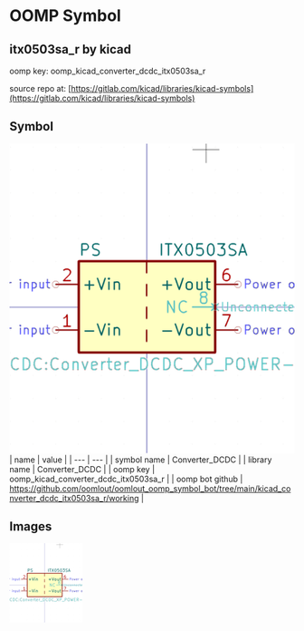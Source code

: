 # OOMP Symbol  
## itx0503sa_r  by kicad  
  
oomp key: oomp_kicad_converter_dcdc_itx0503sa_r  
  
source repo at: [https://gitlab.com/kicad/libraries/kicad-symbols](https://gitlab.com/kicad/libraries/kicad-symbols)  
## Symbol  
  
[![working.png](working_600.png)](working.png)  
| name | value | 
| --- | --- | 
| symbol name | Converter_DCDC | 
| library name | Converter_DCDC | 
| oomp key | oomp_kicad_converter_dcdc_itx0503sa_r | 
| oomp bot github | https://github.com/oomlout/oomlout_oomp_symbol_bot/tree/main/kicad_converter_dcdc_itx0503sa_r/working | 
## Images  
  
[![working.png](working_140.png)](working.png)  
